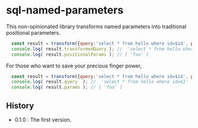 
 sql-named-parameters
================================================================================

This non-opinionated library transforms named parameters into traditional
positional parameters.

```JavaScript
  const result = transform({query:'select * from hello where id=$id', params:{ id: "foo" }});
  console.log( result.transformedQuery ); //  'select * from hello where id=$1'
  console.log( result.positionalParams ); // [ 'foo' ]
```

For those who want to save your precious finger power,

```JavaScript
  const result = transform({query:'select * from hello where id=$id', params:{ id: "foo" }});
  console.log( result.query  ); //  'select * from hello where id=$1'
  console.log( result.params ); // [ 'foo' ]
```



 History
--------------------------------------------------------------------------------
- 0.1.0 :  The first version.


